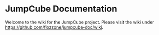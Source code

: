 # JumpCube Documentation

Welcome to the wiki for the JumpCube project. Please visit the wiki under
https://github.com/flozzone/jumpcube-doc/wiki.
